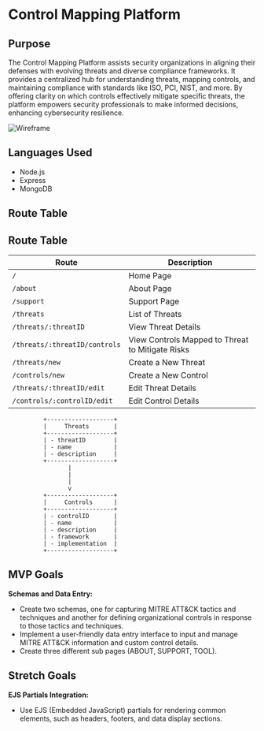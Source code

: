 # Control Mapping Platform

## Purpose

The Control Mapping Platform assists security organizations in aligning their defenses with evolving threats and diverse compliance frameworks. It provides a centralized hub for understanding threats, mapping controls, and maintaining compliance with standards like ISO, PCI, NIST, and more. By offering clarity on which controls effectively mitigate specific threats, the platform empowers security professionals to make informed decisions, enhancing cybersecurity resilience.


![Wireframe](https://media.git.generalassemb.ly/user/47378/files/18201dbb-b315-4ed8-9e83-ce498def784f)

## Languages Used
- Node.js
- Express
- MongoDB

## Route Table

## Route Table

| Route                   | Description                                          |
|-------------------------|------------------------------------------------------|
| `/`                     | Home Page                                            |
| `/about`                | About Page                                           |
| `/support`              | Support Page                                         |
| `/threats`              | List of Threats                                      |
| `/threats/:threatID`    | View Threat Details                                  |
| `/threats/:threatID/controls` | View Controls Mapped to Threat to Mitigate Risks |
| `/threats/new`          | Create a New Threat                                  |
| `/controls/new`         | Create a New Control                                 |
| `/threats/:threatID/edit` | Edit Threat Details                                |
| `/controls/:controlID/edit` | Edit Control Details                               |


              +-------------------+
              |     Threats       |
              +-------------------+
              | - threatID        |
              | - name            |
              | - description     |
              +-------------------+
                     |
                     |
                     |
                     v
              +-------------------+
              |     Controls      |
              +-------------------+
              | - controlID       |
              | - name            |
              | - description     |
              | - framework       |
              | - implementation  |
              +-------------------+


## MVP Goals

**Schemas and Data Entry:**
- Create two schemas, one for capturing MITRE ATT&CK tactics and techniques and another for defining organizational controls in response to those tactics and techniques.
- Implement a user-friendly data entry interface to input and manage MITRE ATT&CK information and custom control details.
- Create three different sub pages (ABOUT, SUPPORT, TOOL).

## Stretch Goals

**EJS Partials Integration:**
- Use EJS (Embedded JavaScript) partials for rendering common elements, such as headers, footers, and data display sections.

